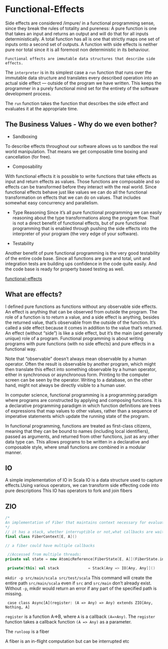 # Functional-Effects

Side effects are considered /impure/ in a functional programming sense, since they break the rules of totality and pureness: A pure function is one that takes an input and returns an output and will do that for all inputs deterministically. A total function has all is one that strictly maps one set of inputs onto a second set of outputs. A function with side effects is neither pure nor total since it is all foremost non deterministic in its behaviour.

`Functional effects are immutable data structures that describe side effects.`

The `interpreter` is in its simplest case a `run` function that runs over the immutable data structure and translates every described operation into an actual side effect — outside of the program we have written. This keeps the programmer in a purely functional mind set for the entirety of the software development process.

The `run` function takes the function that describes the side effect and evaluates it at the appropriate time.

## The Business Values - Why do we even bother?
- Sandboxing

To describe effects throughout our software allows us to sandbox the real world manipulation. That means we get composable time boxing and cancellation (for free).

- Composability

With functional effects it is possible to write functions that take effects as input and return effects as values. Those functions are composable and so effects can be transformed before they interact with the real world. Since functional effects behave just like values we can do all the functional transformation on effects that we can do on values. That includes somewhat easy concurrency and parallelism.

- Type Reasoning
Since it’s all pure functional programming we can easily reasoning about the type transformations along the program flow. That is not a direct benefit of functional effects, but of pure functional programming that is enabled through pushing the side effects into the interpreter of your program (the very edge of your software).

- Testability

Another benefit of pure functional programming is the very good testability of the entire code base. Since all functions are pure and total, unit and integration tests are building ups confidence in the code quite easily. And the code base is ready for property based testing as well.

[functional-effects](https://sandstorm.de/blog/posts/functional-effects)
## What are effects?
I defined pure functions as functions without any observable side effects. An effect is anything that can be observed from outside the program. The role of a function is to return a value, and a side effect is anything, besides the returned value, that’s observable from the outside of the function. It’s called a side effect because it comes in addition to the value that’s returned. An effect (without “side”) is like a side effect, but it’s the main (and generally unique) role of a program. Functional programming is about writing programs with pure functions (with no side effects) and pure effects in a functional way.

 Note that “observable” doesn’t always mean observable by a human operator. Often the result is observable by another program, which might then translate this effect into something observable by a human operator, either in synchronous or asynchronous form. Printing to the computer screen can be seen by the operator. Writing to a database, on the other hand, might not always be directly visible to a human user.

 In computer science, functional programming is a programming paradigm where programs are constructed by applying and composing functions. It is a declarative programming paradigm in which function definitions are trees of expressions that map values to other values, rather than a sequence of imperative statements which update the running state of the program.

In functional programming, functions are treated as first-class citizens, meaning that they can be bound to names (including local identifiers), passed as arguments, and returned from other functions, just as any other data type can. This allows programs to be written in a declarative and composable style, where small functions are combined in a modular manner.
## IO
A simple implementation of IO in Scala
IO is a data structure used to capture effects.Using various operators, we can transform side effecting code into pure descriptions 
This IO has operators to fork and join fibers

## ZIO
```scala
/*
An implementation of Fiber that maintains context necessary for evaluation.
*/
// it has a stack, whether interruptible or not,what callbacks are waiting on it, whether it has a result or not
final class FiberContext[E, A]()

// a fiber could have multiple callbacks

 //Accessed from multiple threads:
private val state = new AtomicReference[FiberState[E, A]](FiberState.initial)

 private[this] val stack             = Stack[Any => IO[Any, Any]]()
```  

`mkdir -p src/main/scala src/test/scala`
This command will create the entire path `src/main/scala` even if `src` and `src/main` don’t already exist. Without `-p`, mkdir would return an error if any part of the specified path is missing.



` case class Async[A](register: (A => Any) => Any) extends ZIO[Any, Nothing, A]`

`register` is a function A=>B, where `A` is a callback `(A=>Any)`. The `register` function takes a callback function `(A => Any)` as a parameter.

The `runloop` is a fiber

A fiber is an in-flight computation but can be interrupted etc